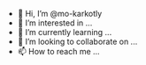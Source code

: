 - 👋 Hi, I’m @mo-karkotly
- 👀 I’m interested in ...
- 🌱 I’m currently learning ...
- 💞️ I’m looking to collaborate on ...
- 📫 How to reach me ...

<!---
mo-karkotly/mo-karkotly is a ✨ special ✨ repository because its `README.md` (this file) appears on your GitHub profile.
You can click the Preview link to take a look at your changes.
--->
